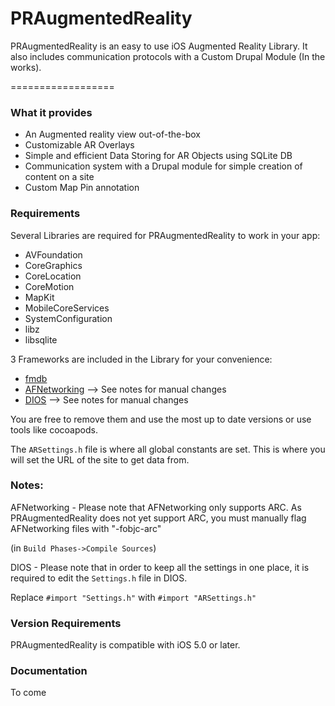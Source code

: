 PRAugmentedReality
==================

PRAugmentedReality is an easy to use iOS Augmented Reality Library. It also includes communication protocols with a Custom Drupal Module (In the works).

==================

### What it provides

* An Augmented reality view out-of-the-box
* Customizable AR Overlays
* Simple and efficient Data Storing for AR Objects using SQLite DB
* Communication system with a Drupal module for simple creation of content on a site
* Custom Map Pin annotation


### Requirements

Several Libraries are required for PRAugmentedReality to work in your app:
* AVFoundation
* CoreGraphics
* CoreLocation
* CoreMotion
* MapKit
* MobileCoreServices
* SystemConfiguration
* libz
* libsqlite

3 Frameworks are included in the Library for your convenience:
* [fmdb](https://github.com/ccgus/fmdb)
* [AFNetworking](https://github.com/AFNetworking/AFNetworking) 	--> See notes for manual changes
* [DIOS](https://github.com/workhabitinc/drupal-ios-sdk)		--> See notes for manual changes

You are free to remove them and use the most up to date versions or use tools like cocoapods.

The `ARSettings.h` file is where all global constants are set. This is where you will set the URL of the site to get data from.


### Notes:

AFNetworking - Please note that AFNetworking only supports ARC. As PRAugmentedReality does not yet support ARC, you must manually flag AFNetworking files with "-fobjc-arc"

(in `Build Phases->Compile Sources`)

DIOS - Please note that in order to keep all the settings in one place, it is required to edit the `Settings.h` file in DIOS.

Replace `#import "Settings.h"` with `#import "ARSettings.h"`


### Version Requirements

PRAugmentedReality is compatible with iOS 5.0 or later.


### Documentation

To come
